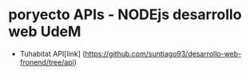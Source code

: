 # poryecto APIs  - NODEjs desarrollo web UdeM

- Tuhabitat API[link] (https://github.com/suntiago93/desarrollo-web-fronend/tree/api)